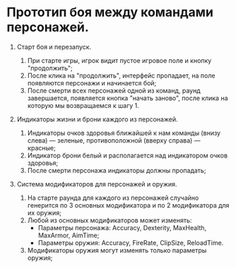 # Прототип боя между командами персонажей. 

1. Старт боя и перезапуск.
	1. При старте игры, игрок видит пустое игровое поле и кнопку "продолжить";
	2. После клика на "продолжить", интерфейс пропадает, на поле появляются персонажи и начинается бой;
	3. После смерти всех персонажей одной из команд, раунд завершается, появляется кнопка "начать заново", после клика на которую мы возвращаемся к шагу 1.

2. Индикаторы жизни и брони каждого из персонажей.
	1. Индикаторы очков здоровья ближайшей к нам команды (внизу слева) — зеленые, противоположной (вверху справа) — красные;
	2. Индикатор брони белый и располагается над индикатором очков здоровья;
	3. После смерти персонажа индикаторы должны пропадать;

3. Система модификаторов для персонажей и оружия.
	1. На старте раунда для каждого из персонажей случайно генерится по 3 основных модификатора и по 2 модификатора для их оружия;
	2. Любой из основных модификаторов может изменять:
		* Параметры персонажа: Accuracy, Dexterity, MaxHealth, MaxArmor, AimTime;
		* Параметры оружия: Accuracy, FireRate, ClipSize, ReloadTime.
	3. Модификаторы оружия могут изменять только параметры оружия;
